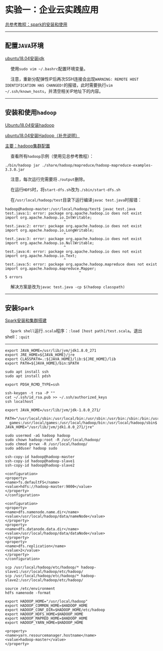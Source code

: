 # 实验一：企业云实践应用

[总参考教程：spark的安装和使用](https://www.cnblogs.com/dion-90/articles/9058500.html)

------------------

## 配置`JAVA`环境

[ubuntu18.04安装jdk](https://blog.csdn.net/weixin_38883338/article/details/82079194)

&emsp; 使用`sudo vim ~/.bashrc`配置环境变量。

&emsp; 注意，重新分配弹性IP后再次SSH连接会出现`WARNING: REMOTE HOST IDENTIFICATION HAS CHANGED!`的报错，此时需要执行`vim ~/.ssh/known_hosts`，并清空相关IP地址下的内容。

-------------------

## 安装和使用`hadoop`

[Ubuntu18.04安装hadoop](https://blog.csdn.net/weixin_38883338/article/details/82928809)

[ubuntu18.04安装Hadoop（补充说明）](https://blog.csdn.net/weixin_42001089/article/details/81865101)

[主要：hadoop集群配置](https://medium.com/@jootorres_11979/how-to-set-up-a-hadoop-3-2-1-multi-node-cluster-on-ubuntu-18-04-2-nodes-567ca44a3b12)

&emsp; 查看所有`hadoop`示例（使用见总参考教程）：

```
./bin/hadoop jar ./share/hadoop/mapreduce/hadoop-mapreduce-examples-3.3.0.jar
```

&emsp; 注意，每次运行完需要将`./output`删除。

&emsp; 在运行`HDFS`时，将`start-dfs.sh`改为`./sbin/start-dfs.sh`

&emsp; 在`/usr/local/hadoop/test`目录下运行编译`javac test.java`时报错：

```
hadoop@hadoop-master:/usr/local/hadoop/test$ javac test.java
test.java:1: error: package org.apache.hadoop.io does not exist
import org.apache.hadoop.io.IntWritable;
                           ^
test.java:2: error: package org.apache.hadoop.io does not exist
import org.apache.hadoop.io.LongWritable;
                           ^
test.java:3: error: package org.apache.hadoop.io does not exist
import org.apache.hadoop.io.NullWritable;
                           ^
test.java:4: error: package org.apache.hadoop.io does not exist
import org.apache.hadoop.io.Text;
                           ^
test.java:5: error: package org.apache.hadoop.mapreduce does not exist
import org.apache.hadoop.mapreduce.Mapper;
                                  ^
5 errors
```

&emsp; 解决方案是改为`javac test.java -cp $(hadoop classpath)`

------------------

## 安装`Spark`

[Spark安装和集群搭建](https://medium.com/@jootorres_11979/how-to-install-and-set-up-an-apache-spark-cluster-on-hadoop-18-04-b4d70650ed42)

&emsp; `Spark shell`运行`.scala`程序：`:load [host path]/test.scala`。退出shell：`:quit`

-----------------

```
export JAVA_HOME=/usr/lib/jvm/jdk1.8.0_271
export JRE_HOME=${JAVA_HOME}/jre  
export CLASSPATH=.:${JAVA_HOME}/lib:${JRE_HOME}/lib  
export PATH=${JAVA_HOME}/bin:$PATH
```

```
sudo apt install ssh
sudo apt install pdsh
```

```
export PDSH_RCMD_TYPE=ssh
```

```
ssh-keygen -t rsa -P ""
cat ~/.ssh/id_rsa.pub >> ~/.ssh/authorized_keys
ssh localhost
```
```
export JAVA_HOME=/usr/lib/jvm/jdk-1.8.0_271/
```

```
PATH="/usr/local/sbin:/usr/local/bin:/usr/sbin:/usr/bin:/sbin:/bin:/usr/
  games:/usr/local/games:/usr/local/hadoop/bin:/usr/local/hadoop/sbin$
JAVA_HOME="/usr/lib/jvm/jdk1.8.0_271/jre"
```
```
sudo usermod -aG hadoop hadoop
sudo chown hadoop:root -R /usr/local/hadoop/
sudo chmod g+rwx -R /usr/local/hadoop/
sudo adduser hadoop sudo
```

```
ssh-copy-id hadoop@hadoop-master
ssh-copy-id hadoop@hadoop-slave1
ssh-copy-id hadoop@hadoop-slave2
```

```
<configuration>
<property>
<name>fs.defaultFS</name>
<value>hdfs://hadoop-master:9000</value>
</property>
</configuration>
```

```
<configuration>
<property>
<name>dfs.namenode.name.dir</name><value>/usr/local/hadoop/data/nameNode</value>
</property>
<property>
<name>dfs.datanode.data.dir</name><value>/usr/local/hadoop/data/dataNode</value>
</property>
<property>
<name>dfs.replication</name>
<value>2</value>
</property>
</configuration>
```

```
scp /usr/local/hadoop/etc/hadoop/* hadoop-slave1:/usr/local/hadoop/etc/hadoop/
scp /usr/local/hadoop/etc/hadoop/* hadoop-slave2:/usr/local/hadoop/etc/hadoop/
```

```
source /etc/environment
hdfs namenode -format
```

```
export HADOOP_HOME="/usr/local/hadoop"
export HADOOP_COMMON_HOME=$HADOOP_HOME
export HADOOP_CONF_DIR=$HADOOP_HOME/etc/hadoop
export HADOOP_HDFS_HOME=$HADOOP_HOME
export HADOOP_MAPRED_HOME=$HADOOP_HOME
export HADOOP_YARN_HOME=$HADOOP_HOME
```

```
<property>
<name>yarn.resourcemanager.hostname</name>
<value>hadoop-master</value>
</property>
```



